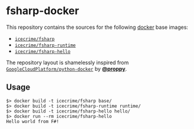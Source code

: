 fsharp-docker
=============

This repository contains the sources for the following [docker](http://www.docker.io) base images:

* [`icecrime/fsharp`](http://github.com/icecrime/fsharp-docker/blob/master/base)
* [`icecrime/fsharp-runtime`](http://github.com/icecrime/fsharp-docker/blob/master/runtime)
* [`icecrime/fsharp-hello`](http://github.com/icecrime/fsharp-docker/blob/master/hello)

The repository layout is shamelessly inspired from [`GoogleCloudPlatform/python-docker`](https://github.com/GoogleCloudPlatform/python-docker) by [**@proppy**](https://github.com/proppy).

Usage
----

    $> docker build -t icecrime/fsharp base/
    $> docker build -t icecrime/fsharp-runtime runtime/
    $> docker build -t icecrime/fsharp-hello hello/
    $> docker run --rm icecrime/fsharp-hello
    Hello world from F#!

